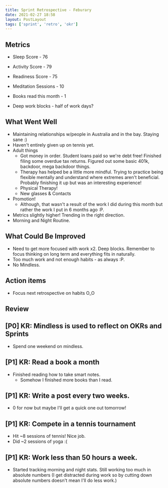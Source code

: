 ```yaml
---
title: Sprint Retrospective - Feburary
date: 2021-02-27 18:58
layout: PostLayout
tags: ['sprint', 'retro', 'okr']
---
```


## Metrics
* Sleep Score - 76
* Activity Score - 79 
* Readiness Score - 75

* Meditation Sessions - 10
* Books read this month - 1
* Deep work blocks - half of work days?

## What Went Well

* Maintaining relationships w/people in Australia and in the bay. Staying sane  :) 
* Haven't entirely given up on tennis yet.
* Adult things
  * Got money in order. Student loans paid so we're debt free! Finished filing some overdue tax
  returns. Figured out some basic 401k, backdoor, mega backdoor things.
  * Therapy has helped be a little more mindful. Trying to practice being flexible mentally and
  understand where extremes aren't beneficial. Probably finishing it up but was an interesting
  experience! 
  * Physical Therapy!
  * New glasses & Contacts
* Promotion!
  * Although, that wasn't a result of the work I did during this month but rather the work I put in
    6 months ago :P.
* Metrics slightly higher! Trending in the right direction.
* Morning and Night Routine.
  
## What Could Be Improved
* Need to get more focused with work x2. Deep blocks. Remember to focus thinking on long term and
  everything fits in naturally.
* Too much work and not enough habits - as always :P.
* No Mindless.

## Action items
* Focus next retrospective on habits O_O 

## Review

## [P0] KR: Mindless is used to reflect on OKRs and Sprints
  * Spend one weekend on mindless.

## [P1] KR: Read a book a month
* Finished reading how to take smart notes.
  * Somehow I finished more books than I read.

## [P1] KR: Write a post every two weeks.
* 0 for now but maybe I'll get a quick one out tomorrow!

## [P1] KR: Compete in a tennis tournament
* Hit ~8 sessions of tennis! Nice job.
* Did ~2 sessions of yoga :(

## [P1] KR: Work less than 50 hours a week.
* Started tracking morning and night stats. Still working too much in absolute numbers (I get
  distracted during work so by cutting down absolute numbers doesn't mean I'll do less work.)
